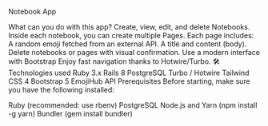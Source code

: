  Notebook App
 
What can you do with this app?
Create, view, edit, and delete Notebooks.
Inside each notebook, you can create multiple Pages.
Each page includes:
A random emoji fetched from an external API.
A title and content (body).
Delete notebooks or pages with visual confirmation.
Use a modern interface with Bootstrap
Enjoy fast navigation thanks to Hotwire/Turbo.
🛠️ Technologies used
Ruby 3.x
Rails 8
PostgreSQL
Turbo / Hotwire
Tailwind CSS 4
Bootstrap 5
EmojiHub API
Prerequisites
Before starting, make sure you have the following installed:

Ruby (recommended: use rbenv)
PostgreSQL
Node.js and Yarn (npm install -g yarn)
Bundler (gem install bundler)

